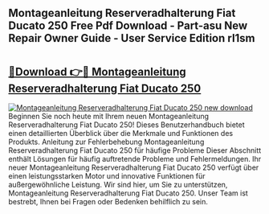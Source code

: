 ## Montageanleitung Reserveradhalterung Fiat Ducato 250 Free Pdf Download - Part-asu New Repair Owner Guide - User Service Edition rI1sm

# <h2><a href="http://df7iq56.blite.top/?on=Montageanleitung+Reserveradhalterung+Fiat+Ducato+250">🔗Download 👉🔴 Montageanleitung Reserveradhalterung Fiat Ducato 250</a></h2>

[![Montageanleitung Reserveradhalterung Fiat Ducato 250 new download](https://i.imgur.com/lujVjoI.png)](http://df7iq56.blite.top/?on=Montageanleitung+Reserveradhalterung+Fiat+Ducato+250)
Beginnen Sie noch heute mit Ihrem neuen Montageanleitung Reserveradhalterung Fiat Ducato 250! Dieses Benutzerhandbuch bietet einen detaillierten Überblick über die Merkmale und Funktionen des Produkts. Anleitung zur Fehlerbehebung Montageanleitung Reserveradhalterung Fiat Ducato 250 für häufige Probleme Dieser Abschnitt enthält Lösungen für häufig auftretende Probleme und Fehlermeldungen. Ihr neuer Montageanleitung Reserveradhalterung Fiat Ducato 250 verfügt über einen leistungsstarken Motor und innovative Funktionen für außergewöhnliche Leistung. Wir sind hier, um Sie zu unterstützen, Montageanleitung Reserveradhalterung Fiat Ducato 250. Unser Team ist bestrebt, Ihnen bei Fragen oder Bedenken behilflich zu sein.
